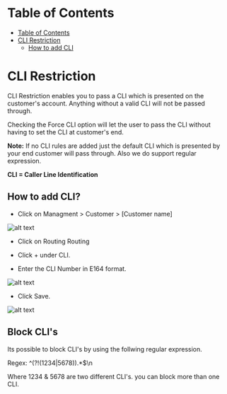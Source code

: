 # Table of Contents

* [Table of Contents](#table-of-contents)
* [CLI Restriction](#cli-restriction)
  * [How to add CLI](#how-to-add-cli)

# CLI Restriction

CLI Restriction enables you to pass a CLI which is presented on the customer's account. Anything without a valid CLI will not be passed through.

Checking the Force CLI option will let the user to pass the CLI without having to set the CLI at customer's end.

**Note:** If no CLI rules are added just the default CLI which is presented by your end customer will pass through. Also we do support regular expression.

**CLI = Caller Line Identification**

## How to add CLI?

* Click on Managment > Customer > [Customer name]

![alt text][CLI-0]

* Click on Routing Routing

* Click + under CLI.

* Enter the CLI Number in E164 format.

![alt text][CLI-2]

* Click Save.

![alt text][CLI-4]



[CLI-0]: https://raw.githubusercontent.com/digipigeon/connexcs-user-docs/master/img/CLI-0.png "CLI-0"
[CLI-2]: https://raw.githubusercontent.com/digipigeon/connexcs-user-docs/master/img/CLI-2.png "CLI-2"
[CLI-4]: https://raw.githubusercontent.com/digipigeon/connexcs-user-docs/master/img/CLI-4.png "CLI-4"

## Block CLI's

Its possible to block CLI's by using the follwing regular expression.

Regex: ^(?!(1234|5678)).*$\n

Where 1234 & 5678 are two different CLI's. you can block more than one CLI.
